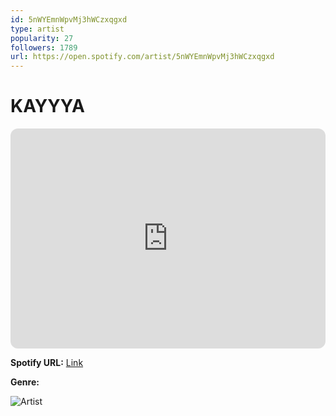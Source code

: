 ```yaml
---
id: 5nWYEmnWpvMj3hWCzxqgxd
type: artist
popularity: 27
followers: 1789
url: https://open.spotify.com/artist/5nWYEmnWpvMj3hWCzxqgxd
---
```

# KAYYYA

<iframe style="border-radius:12px" src="https://open.spotify.com/embed/artist/5nWYEmnWpvMj3hWCzxqgxd" width="100%" height="352" frameBorder="0" allowfullscreen="" allow="autoplay; clipboard-write; encrypted-media; fullscreen; picture-in-picture" loading="lazy"></iframe>

**Spotify URL:** [Link](https://open.spotify.com/artist/5nWYEmnWpvMj3hWCzxqgxd)

**Genre:** 

![Artist](https://i.scdn.co/image/ab6761610000e5eb28f3f980089974c2041e8625)
